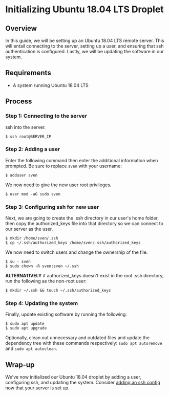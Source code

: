 # Initializing Ubuntu 18.04 LTS Droplet
## Overview
In this guide, we will be setting up an Ubuntu 18.04 LTS remote server. This will entail connecting to the server, setting up a user, and ensuring that ssh authentication is configured. Lastly, we will be updating the software in our system.


## Requirements
- A system running Ubuntu 18.04 LTS


## Process
### Step 1: Connecting to the server

ssh into the server.
```
$ ssh root@SERVER_IP
```


### Step 2: Adding a user

Enter the following command then enter the additional information when prompted. Be sure to replace `sven` with your username:
```
$ adduser sven
```

We now need to give the new user root privileges.
```
$ user mod -aG sudo sven
```


### Step 3: Configuring ssh for new user

Next, we are going to create the .ssh directory in our user's home folder, then copy the authorized_keys file into that directory so we can connect to our server as the user.
```
$ mkdir /home/sven/.ssh
$ cp ~/.ssh/authorized_keys /home/sven/.ssh/authorized_keys
```

We now need to switch users and change the ownership of the file.
```
$ su - sven
$ sudo chown -R sven:sven ~/.ssh
```

**ALTERNATIVELY** if authorized_keys doesn't exist in the root .ssh directory, run the following as the non-root user:
```
$ mkdir ~/.ssh && touch ~/.ssh/authorized_keys
```


### Step 4: Updating the system

Finally, update existing software by running the following:
```
$ sudo apt update
$ sudo apt upgrade
```

Optionally, clean out unnecessary and outdated files and update the dependency tree with these commands respectively: `sudo apt autoremove` and `sudo apt autoclean`.


## Wrap-up
We've now initialized our Ubuntu 18.04 droplet by adding a user, configuring ssh, and updating the system. Consider [adding an ssh config](./Adding_an_ssh_Config.md) now that your server is set up.

